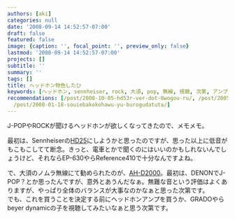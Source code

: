 ```yaml
---
authors: [aki]
categories: null
date: '2008-09-14 14:52:57-07:00'
draft: false
featured: false
image: {caption: '', focal_point: '', preview_only: false}
lastmod: '2008-09-14 14:52:57-07:00'
projects: []
subtitle: ''
summary: ''
tags: []
title: ヘッドホン物色したひ
keywords: [ヘッドホン, sennheiser, rock, 大須, pop, 無線, 視聴, 次第, アンプ, 決定]
recommendations: [/post/2008-10-05-hd53r-ver-dot-8wogou-ru/, /post/2005-08-24-hetudohon-hetudohon/,
  /post/2008-01-18-souiebakokohawu-yu-burogudatuta/]
---
```


J-POPやROCKが聞けるヘッドホンが欲しくなってきたので、メモメモ。  
  
最初は、Sennheiserの[HD25](http://www.h-navi.net/hd25.php)にしようかと思ったのですが、思った以上に低音がもこもこしてて断念。きっと、電車とかで聞くのにはいいのかもしれないんでしょうけど、それならEP-630やらReference410で十分なんですよね。  
  
で、大須のノムラ無線にて勧められたのが、[AH-D2000](http://www.h-navi.net/DENON-AHD2000.html)。最初は、DENONでJ-POP？とか思ったんですが、意外とあうんだなぁ。無難な音という評価はよくありますが、やっぱり全体のバランスが大事なのかなぁと思った次第です。  
でも、これを買うことを決定する前にヘッドホンアンプを買うか、GRADOやらbeyer dynamicの子を視聴してみたいなぁと思う次第です。